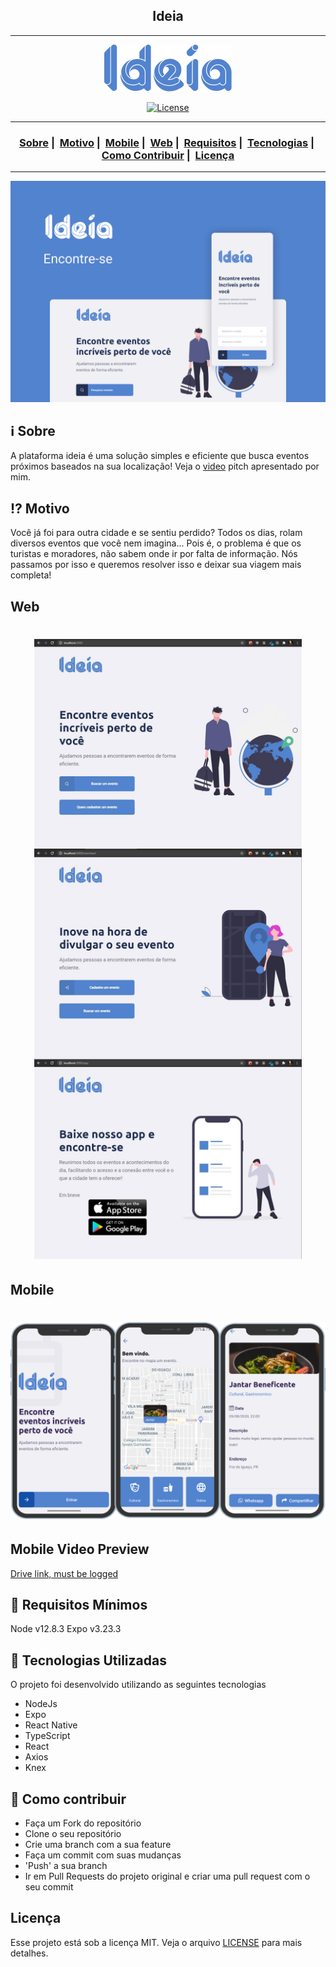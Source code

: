 <h2 align="center">Ideia</h2>

___


<p align="center">
  <img src=".github/Ideia.png" alt="Ideia logo">
</p>


<p align="center">
  <a href="LICENSE">
    <img alt="License" src="https://img.shields.io/badge/license-MIT-%23F8952D">
  </a>
</p>

___

<h3 align="center">
  <a href="#information_source-sobre">Sobre</a>&nbsp;|&nbsp;
  <a href="#interrobang-motivo">Motivo</a>&nbsp;|&nbsp;
  <a href="#mobile">Mobile</a>&nbsp;|&nbsp;
  <a href="#web">Web</a>&nbsp;|&nbsp;
  <a href="#seedling-requisitos-mínimos">Requisitos</a>&nbsp;|&nbsp;
  <a href="#rocket-tecnologias-utilizadas">Tecnologias</a>&nbsp;|&nbsp;
  <a href="#link-como-contribuir">Como Contribuir</a>&nbsp;|&nbsp;
  <a href="#licença">Licença</a>
</h3>

___

<img src=".github/Capa.png" alt="Capa Ideia">

## :information_source: Sobre

A plataforma ideia é uma solução simples e eficiente que busca eventos próximos baseados na sua localização!
Veja o [video](https://www.youtube.com/watch?v=BbmJRDn0aw8) pitch apresentado por mim.

## :interrobang: Motivo

Você já foi para outra cidade e se sentiu perdido?
Todos os dias, rolam diversos eventos que você nem imagina...
Pois é, o problema é que os turistas e moradores, não sabem onde ir por falta de informação.
Nós passamos por isso e queremos resolver isso e deixar sua viagem mais completa!

## Web
<h1 align="center">
    <img width='85%' alt="Web Thumb" title="#web" src=".github/web.png" />
</h1>

## Mobile
<h1 align="center">
    <img alt="Mobile Thumb" title="#mobile" src=".github/mobile.png" />
</h1>

## Mobile Video Preview
[Drive link, must be logged](https://drive.google.com/file/d/1jXblS7sQuyV4SSWDiri41Wz2kgWdjV3L/view?usp=sharing)

## :seedling: Requisitos Mínimos

Node v12.8.3
Expo v3.23.3

## :rocket: Tecnologias Utilizadas 

O projeto foi desenvolvido utilizando as seguintes tecnologias

- NodeJs
- Expo
- React Native
- TypeScript
- React
- Axios
- Knex

## :link: Como contribuir 

- Faça um Fork do repositório
- Clone o seu repositório
- Crie uma branch com a sua feature
- Faça um commit com suas mudanças
- 'Push' a sua branch
- Ir em Pull Requests do projeto original e criar uma pull request com o seu commit

## Licença 

Esse projeto está sob a licença MIT. Veja o arquivo [LICENSE](LICENSE) para mais detalhes.
